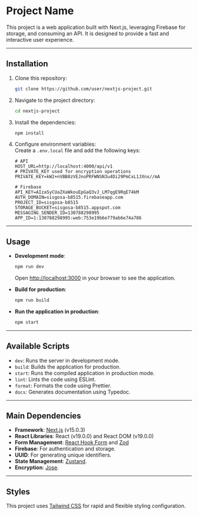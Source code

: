 
# Project Name

This project is a web application built with Next.js, leveraging Firebase for storage, and consuming an API. It is designed to provide a fast and interactive user experience.

---

## Installation

1. Clone this repository:
   ```bash
   git clone https://github.com/user/nextjs-project.git
   ```

2. Navigate to the project directory:
   ```bash
   cd nextjs-project
   ```

3. Install the dependencies:
   ```bash
   npm install
   ```

4. Configure environment variables:  
   Create a `.env.local` file and add the following keys:
   ```
   # API
   HOST_URL=http://localhost:4000/api/v1
   # PRIVATE_KEY used for encryption operations
   PRIVATE_KEY=kW2+nVBB8zVEJnoPRFWNSN3u4Di29PmCxL1JXnx//mA

   # Firebase
   API_KEY=AIzaSyCUaZXaWkouEpGaQ3vJ_LM7qgE9RqE74kM
   AUTH_DOMAIN=sisgosa-b8515.firebaseapp.com
   PROJECT_ID=sisgosa-b8515
   STORAGE_BUCKET=sisgosa-b8515.appspot.com
   MESSAGING_SENDER_ID=130788298995
   APP_ID=1:130788298995:web:753e19b6e779ab6e74a786
   ```

---

## Usage

- **Development mode**:
  ```bash
  npm run dev
  ```
  Open [http://localhost:3000](http://localhost:3000) in your browser to see the application.

- **Build for production**:
  ```bash
  npm run build
  ```

- **Run the application in production**:
  ```bash
  npm start
  ```

---

## Available Scripts

- `dev`: Runs the server in development mode.
- `build`: Builds the application for production.
- `start`: Runs the compiled application in production mode.
- `lint`: Lints the code using ESLint.
- `format`: Formats the code using Prettier.
- `docs`: Generates documentation using Typedoc.

---

## Main Dependencies

- **Framework**: [Next.js](https://nextjs.org/) (v15.0.3)
- **React Libraries**: React (v19.0.0) and React DOM (v19.0.0)
- **Form Management**: [React Hook Form](https://react-hook-form.com/) and [Zod](https://zod.dev/)
- **Firebase**: For authentication and storage.
- **UUID**: For generating unique identifiers.
- **State Management**: [Zustand](https://zustand-demo.pmnd.rs/).
- **Encryption**: [Jose](https://github.com/panva/jose).

---

## Styles

This project uses [Tailwind CSS](https://tailwindcss.com/) for rapid and flexible styling configuration.

